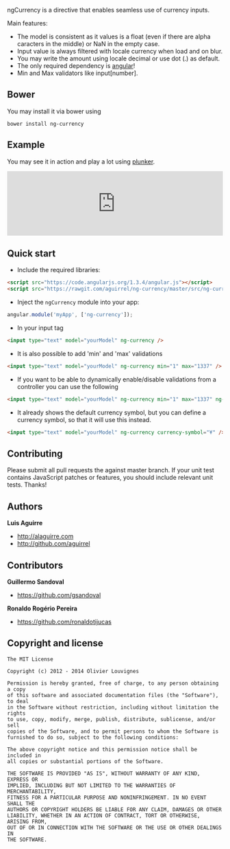 ngCurrency is a directive that enables seamless use of currency inputs.  

Main features:

* The model is consistent as it values is a float (even if there are alpha caracters in the middle) or NaN in the empty case.
* Input value is always filtered with locale currency when load and on blur.
* You may write the amount using locale decimal or use dot (.) as default.
* The only required dependency is [angular](https://github.com/angular/angular.js)!
* Min and Max validators like input[number].

## Bower

You may install it via bower using

`bower install ng-currency`

## Example

You may see it in action and play a lot using [plunker](http://plnkr.co/edit/u9mJqDH8UpwxDnOv8gZL?p=preview).

<iframe width="100%" src="http://embed.plnkr.co/u9mJqDH8UpwxDnOv8gZL/preview" frameborder="0" allowfullscreen></iframe>

## Quick start

+ Include the required libraries:

>
``` html
<script src="https://code.angularjs.org/1.3.4/angular.js"></script>
<script src="https://rawgit.com/aguirrel/ng-currency/master/src/ng-currency.js"></script>
```

+ Inject the `ngCurrency` module into your app:

>
``` JavaScript
angular.module('myApp', ['ng-currency']);
```

+ In your input tag

>
``` html
<input type="text" model="yourModel" ng-currency />
```

+ It is also possible to add 'min' and 'max' validations

>
``` html
<input type="text" model="yourModel" ng-currency min="1" max="1337" />
```

+ If you want to be able to dynamically enable/disable validations from a controller you can use the following

>
``` html
<input type="text" model="yourModel" ng-currency min="1" max="1337" ng-required="true" />
```

+ It already shows the default currency symbol, but you can define a currency symbol, so that it will use this instead.

>
``` html
<input type="text" model="yourModel" ng-currency currency-symbol="¥" />
```

## Contributing

Please submit all pull requests the against master branch. If your unit test contains JavaScript patches or features, you should include relevant unit tests. Thanks!



## Authors

**Luis Aguirre**

+ http://alaguirre.com
+ http://github.com/aguirrel

## Contributors

**Guillermo Sandoval**

+ https://github.com/gsandoval

**Ronaldo Rogério Pereira**

+ https://github.com/ronaldotijucas

## Copyright and license

	The MIT License

	Copyright (c) 2012 - 2014 Olivier Louvignes

	Permission is hereby granted, free of charge, to any person obtaining a copy
	of this software and associated documentation files (the "Software"), to deal
	in the Software without restriction, including without limitation the rights
	to use, copy, modify, merge, publish, distribute, sublicense, and/or sell
	copies of the Software, and to permit persons to whom the Software is
	furnished to do so, subject to the following conditions:

	The above copyright notice and this permission notice shall be included in
	all copies or substantial portions of the Software.

	THE SOFTWARE IS PROVIDED "AS IS", WITHOUT WARRANTY OF ANY KIND, EXPRESS OR
	IMPLIED, INCLUDING BUT NOT LIMITED TO THE WARRANTIES OF MERCHANTABILITY,
	FITNESS FOR A PARTICULAR PURPOSE AND NONINFRINGEMENT. IN NO EVENT SHALL THE
	AUTHORS OR COPYRIGHT HOLDERS BE LIABLE FOR ANY CLAIM, DAMAGES OR OTHER
	LIABILITY, WHETHER IN AN ACTION OF CONTRACT, TORT OR OTHERWISE, ARISING FROM,
	OUT OF OR IN CONNECTION WITH THE SOFTWARE OR THE USE OR OTHER DEALINGS IN
	THE SOFTWARE.

